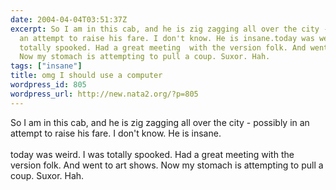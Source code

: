 ```yaml
---
date: 2004-04-04T03:51:37Z
excerpt: So I am in this cab, and he is zig zagging all over the city - possibly in
  an attempt to raise his fare. I don't know. He is insane.today was weird. I was
  totally spooked. Had a great meeting  with the version folk. And went to art shows.
  Now my stomach is attempting to pull a coup. Suxor. Hah.
tags: ["insane"]
title: omg I should use a computer
wordpress_id: 805
wordpress_url: http://new.nata2.org/?p=805
---
```


So I am in this cab, and he is zig zagging all over the city - possibly in an attempt to raise his fare. I don't know. He is insane.<br/><br/>today was weird. I was totally spooked. Had a great meeting  with the version folk. And went to art shows. Now my stomach is attempting to pull a coup. Suxor. Hah.
